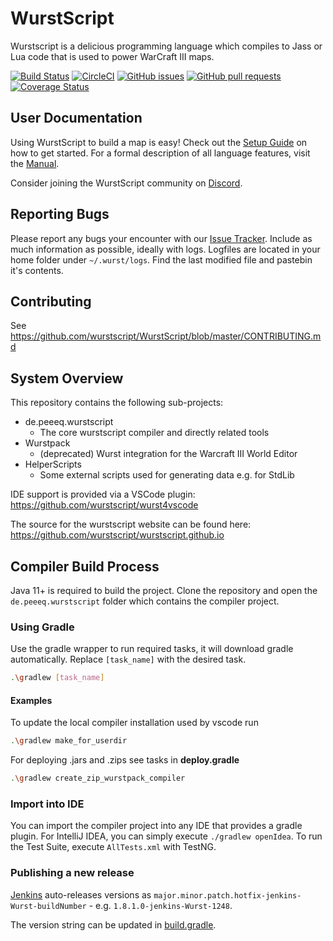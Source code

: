 # WurstScript

Wurstscript is a delicious programming language which compiles to Jass or Lua code that is used to power WarCraft III maps.

[![Build Status](https://grill.wurstlang.org/hudson/job/Wurst/badge/icon)](http://grill.wurstlang.org/hudson/job/Wurst/)
[![CircleCI](https://dl.circleci.com/status-badge/img/gh/wurstscript/WurstScript/tree/master.svg?style=svg)](https://dl.circleci.com/status-badge/redirect/gh/wurstscript/WurstScript/tree/master)
[![GitHub issues](https://img.shields.io/github/issues/wurstscript/WurstScript.svg)]()
[![GitHub pull requests](https://img.shields.io/github/issues-pr/wurstscript/WurstScript.svg)]()
[![Coverage Status](https://coveralls.io/repos/github/wurstscript/WurstScript/badge.svg?branch=master)](https://coveralls.io/github/wurstscript/WurstScript?branch=master)


## User Documentation

Using WurstScript to build a map is easy! Check out the [Setup Guide](https://wurstscript.github.io/start.html) on how to get started.
For a formal description of all language features, visit the [Manual](https://wurstscript.github.io/manual.html).

Consider joining the WurstScript community on [Discord](https://discord.gg/mSHZpWcadz).


##  Reporting Bugs

Please report any bugs your encounter with our [Issue Tracker](https://github.com/wurstscript/WurstScript/issues).
Include as much information as possible, ideally with logs.
Logfiles are located in your home folder under `~/.wurst/logs`.
Find the last modified file and pastebin it's contents.

## Contributing

See https://github.com/wurstscript/WurstScript/blob/master/CONTRIBUTING.md

## System Overview

This repository contains the following sub-projects:

- de.peeeq.wurstscript
	- The core wurstscript compiler and directly related tools
- Wurstpack
	- (deprecated) Wurst integration for the Warcraft III World Editor
 - HelperScripts
   	- Some external scripts used for generating data e.g. for StdLib

IDE support is provided via a VSCode plugin: https://github.com/wurstscript/wurst4vscode

The source for the wurstscript website can be found here: https://github.com/wurstscript/wurstscript.github.io

## Compiler Build Process

Java 11+ is required to build the project. Clone the repository and open the `de.peeeq.wurstscript` folder which contains the compiler project.

### Using Gradle

Use the gradle wrapper to run required tasks, it will download gradle automatically. Replace `[task_name]` with the desired task.

```bash
.\gradlew [task_name]
```

#### Examples 

To update the local compiler installation used by vscode run

```bash
.\gradlew make_for_userdir
```

For deploying .jars and .zips see tasks in **deploy.gradle**

```bash
.\gradlew create_zip_wurstpack_compiler
```


### Import into IDE

You can import the compiler project into any IDE that provides a gradle plugin.
For IntelliJ IDEA, you can simply execute `./gradlew openIdea`.
To run the Test Suite, execute `AllTests.xml` with TestNG.

### Publishing a new release

[Jenkins](http://peeeq.de/hudson/job/Wurst/) auto-releases versions as `major.minor.patch.hotfix-jenkins-Wurst-buildNumber` - e.g. `1.8.1.0-jenkins-Wurst-1248`.

The version string can be updated in [build.gradle](https://github.com/wurstscript/WurstScript/blob/master/de.peeeq.wurstscript/build.gradle#L28).
